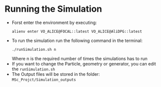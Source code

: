 <h1> Running the Simulation</h1>

<ul>
    <li> Forst enter the environment by executing:
    <pre><code>alienv enter VO_ALICE@FOCAL::latest VO_ALICE@AliDPG::latest</code></pre></li>
    <li> To run the simulation run the following command in the terminal:
        <pre><code>./runSimulation.sh n</code></pre>
        Where n is the required number of times the simulations has to run</li>
    <li> If you want to change the Particle, geometry or generator, you can edit the <code>runSimulation.sh</code></li>
    <li>The Output files will be stored in the folder: <code>MSc_Projct/Simulation_outputs</code> </li>
</ul>
    